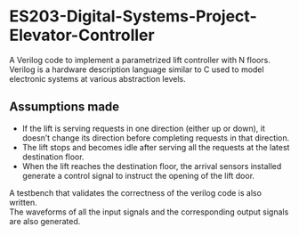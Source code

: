 # ES203-Digital-Systems-Project-Elevator-Controller #
A Verilog code to implement a parametrized lift controller with N floors. Verilog is a hardware description language similar to C used to model electronic systems at various abstraction levels.

## Assumptions made ##
* If the lift is serving requests in one direction (either up or down), it doesn’t change its direction before completing requests in that direction.
* The lift stops and becomes idle after serving all the requests at the latest destination floor.
* When the lift reaches the destination floor, the arrival sensors installed generate a control signal to instruct the opening of the lift door.
                
A testbench that validates the correctness of the verilog code is also written.  
The waveforms of all the input signals and the corresponding output signals are also generated.
